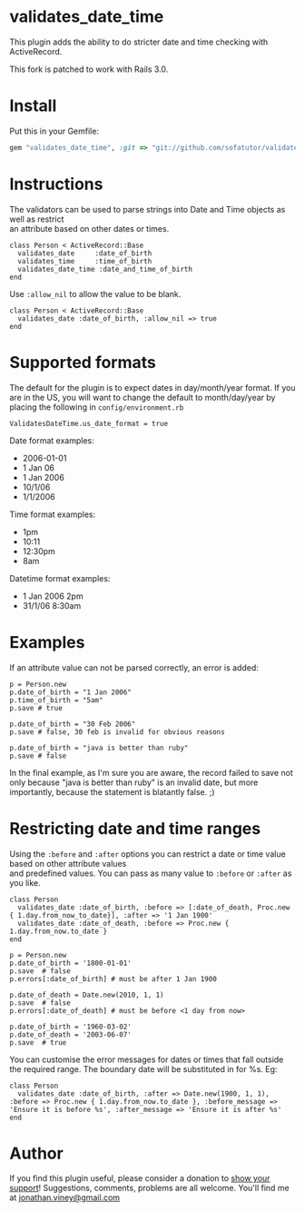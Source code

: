 validates_date_time
===================
This plugin adds the ability to do stricter date and time checking with ActiveRecord.

This fork is patched to work with Rails 3.0.

Install
=======

Put this in your Gemfile:

```ruby
gem "validates_date_time", :git => "git://github.com/sofatutor/validates_date_time", :branch => 'rails-3'
```

Instructions
============
The validators can be used to parse strings into Date and Time objects as well as restrict  
an attribute based on other dates or times.

    class Person < ActiveRecord::Base
      validates_date     :date_of_birth
      validates_time     :time_of_birth
      validates_date_time :date_and_time_of_birth
    end
  
Use `:allow_nil` to allow the value to be blank.

    class Person < ActiveRecord::Base
      validates_date :date_of_birth, :allow_nil => true
    end
  
Supported formats
=================
The default for the plugin is to expect dates in day/month/year format. If you are in the
US, you will want to change the default to month/day/year by placing the following in `config/environment.rb`

    ValidatesDateTime.us_date_format = true
  
Date format examples:
 - 2006-01-01
 - 1 Jan 06
 - 1 Jan 2006
 - 10/1/06
 - 1/1/2006
  
Time format examples:
 - 1pm
 - 10:11
 - 12:30pm
 - 8am

Datetime format examples:
 - 1 Jan 2006 2pm
 - 31/1/06 8:30am

Examples
========
If an attribute value can not be parsed correctly, an error is added: 

    p = Person.new
    p.date_of_birth = "1 Jan 2006"
    p.time_of_birth = "5am"
    p.save # true

    p.date_of_birth = "30 Feb 2006"
    p.save # false, 30 feb is invalid for obvious reasons

    p.date_of_birth = "java is better than ruby"
    p.save # false
  
In the final example, as I'm sure you are aware, the record failed to save not only
because "java is better than ruby" is an invalid date, but more importantly, because the statement is blatantly false. ;) 

Restricting date and time ranges
================================
Using the `:before` and `:after` options you can restrict a date or time value based on other attribute values  
and predefined values. You can pass as many value to `:before` or `:after` as you like.

    class Person
      validates_date :date_of_birth, :before => [:date_of_death, Proc.new { 1.day.from_now_to_date}], :after => '1 Jan 1900'
      validates_date :date_of_death, :before => Proc.new { 1.day.from_now.to_date }
    end
  
    p = Person.new
    p.date_of_birth = '1800-01-01'
    p.save  # false
    p.errors[:date_of_birth] # must be after 1 Jan 1900

    p.date_of_death = Date.new(2010, 1, 1)
    p.save  # false
    p.errors[:date_of_death] # must be before <1 day from now>

    p.date_of_birth = '1960-03-02'
    p.date_of_death = '2003-06-07'
    p.save  # true
  
You can customise the error messages for dates or times that fall outside the required range. The boundary date will be substituted in for %s. Eg:

    class Person
      validates_date :date_of_birth, :after => Date.new(1900, 1, 1), :before => Proc.new { 1.day.from_now.to_date }, :before_message => 'Ensure it is before %s', :after_message => 'Ensure it is after %s'
    end

Author
======
If you find this plugin useful, please consider a donation to [show your support](http://www.paypal.com/cgi-bin/webscr?cmd=_send-money)!
Suggestions, comments, problems are all welcome. You'll find me at jonathan.viney@gmail.com
